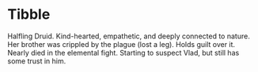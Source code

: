 # Tibble

Halfling Druid. Kind-hearted, empathetic, and deeply connected to nature. Her brother was crippled by the plague (lost a leg). Holds guilt over it. Nearly died in the elemental fight. Starting to suspect Vlad, but still has some trust in him.
